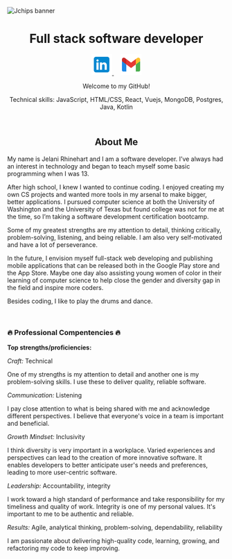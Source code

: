 ![Jchips banner](jchips-banner.gif)

<h1 align="center">Full stack software developer</h1>

<p align="center">
  <a href="https://www.linkedin.com/in/jelanirr/" target="_blank">
    <img src="./icons8-linkedin-48.png" />
  </a> &nbsp; &nbsp;
  <a href="mailto: jelanirr@gmail.com" target="_blank">
    <img src="./icons8-gmail-48.png" />
  </a>
</p>

<p align="center">Welcome to my GitHub!</p>

<p align="center">Technical skills: JavaScript, HTML/CSS, React, Vuejs, MongoDB, Postgres, Java, Kotlin</p><br>

<h2 align="center">About Me</h2>

My name is Jelani Rhinehart and I am a software developer. I’ve always had an interest in technology and began to teach myself some basic programming when I was 13.

After high school, I knew I wanted to continue coding. I enjoyed creating my own CS projects and wanted more tools in my arsenal to make bigger, better applications. I pursued computer science at both the University of Washington and the University of Texas but found college was not for me at the time, so I’m taking a software development certification bootcamp.

Some of my greatest strengths are my attention to detail, thinking critically, problem-solving, listening, and being reliable. I am also very self-motivated and have a lot of perseverance. 

In the future, I envision myself full-stack web developing and publishing mobile applications that can be released both in the Google Play store and the App Store. Maybe one day also assisting young women of color in their learning of computer science to help close the gender and diversity gap in the field and inspire more coders.

Besides coding, I like to play the drums and dance.

<br>

### 🔥 Professional Compentencies 🔥

**Top strengths/proficiencies:**

*Craft:* Technical

One of my strengths is my attention to detail and another one is my problem-solving skills. I use these to deliver quality, reliable software.

*Communication:* Listening

I pay close attention to what is being shared with me and acknowledge different perspectives. I believe that everyone's voice in a team is important and beneficial.

*Growth Mindset:* Inclusivity

I think diversity is very important in a workplace. Varied experiences and perspectives can lead to the creation of more innovative software. It enables developers to better anticipate user's needs and preferences, leading to more user-centric software.

*Leadership:* Accountability, integrity

I work toward a high standard of performance and take responsibility for my timeliness and quality of work. Integrity is one of my personal values. It's important to me to be authentic and reliable.

*Results:* Agile, analytical thinking, problem-solving, dependability, reliability

I am passionate about delivering high-quality code, learning, growing, and refactoring my code to keep improving.
